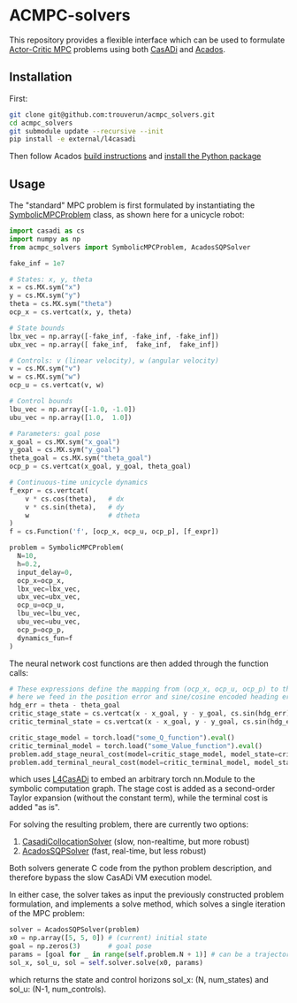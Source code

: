 # ACMPC-solvers
This repository provides a flexible interface which can be used to formulate [Actor-Critic MPC](https://arxiv.org/abs/2409.15717) problems using both [CasADi](https://web.casadi.org/) and [Acados](https://docs.acados.org/).

## Installation
First:
```bash
git clone git@github.com:trouverun/acmpc_solvers.git
cd acmpc_solvers
git submodule update --recursive --init 
pip install -e external/l4casadi
```
Then follow Acados [build instructions](https://docs.acados.org/installation/index.html) and [install the Python package](https://docs.acados.org/python_interface/index.html)

## Usage
The "standard" MPC problem is first formulated by instantiating the [SymbolicMPCProblem](./mpc_problem.py) class, as shown here for a unicycle robot:
```python
import casadi as cs
import numpy as np
from acmpc_solvers import SymbolicMPCProblem, AcadosSQPSolver

fake_inf = 1e7

# States: x, y, theta
x = cs.MX.sym("x")
y = cs.MX.sym("y")
theta = cs.MX.sym("theta")
ocp_x = cs.vertcat(x, y, theta)

# State bounds
lbx_vec = np.array([-fake_inf, -fake_inf, -fake_inf])
ubx_vec = np.array([ fake_inf,  fake_inf,  fake_inf])

# Controls: v (linear velocity), w (angular velocity)
v = cs.MX.sym("v")
w = cs.MX.sym("w")
ocp_u = cs.vertcat(v, w)

# Control bounds
lbu_vec = np.array([-1.0, -1.0])   
ubu_vec = np.array([1.0,  1.0])  

# Parameters: goal pose
x_goal = cs.MX.sym("x_goal")
y_goal = cs.MX.sym("y_goal")
theta_goal = cs.MX.sym("theta_goal")
ocp_p = cs.vertcat(x_goal, y_goal, theta_goal)

# Continuous-time unicycle dynamics
f_expr = cs.vertcat(
    v * cs.cos(theta),   # dx
    v * cs.sin(theta),   # dy
    w                    # dtheta
)
f = cs.Function('f', [ocp_x, ocp_u, ocp_p], [f_expr])

problem = SymbolicMPCProblem(
  N=10,
  h=0.2,
  input_delay=0,
  ocp_x=ocp_x,
  lbx_vec=lbx_vec,
  ubx_vec=ubx_vec,
  ocp_u=ocp_u,
  lbu_vec=lbu_vec,
  ubu_vec=ubu_vec,
  ocp_p=ocp_p,
  dynamics_fun=f
)
```

The neural network cost functions are then added through the function calls:
```python
# These expressions define the mapping from (ocp_x, ocp_u, ocp_p) to the input that is passed on to the neural network,
# here we feed in the position error and sine/cosine encoded heading error (+ controls for the stage cost / Q-function):
hdg_err = theta - theta_goal
critic_stage_state = cs.vertcat(x - x_goal, y - y_goal, cs.sin(hdg_err), cs.cos(hdg_err), v, w)
critic_terminal_state = cs.vertcat(x - x_goal, y - y_goal, cs.sin(hdg_err), cs.cos(hdg_err))

critic_stage_model = torch.load("some_Q_function").eval()
critic_terminal_model = torch.load("some_Value_function").eval()
problem.add_stage_neural_cost(model=critic_stage_model, model_state=critic_stage_state)
problem.add_terminal_neural_cost(model=critic_terminal_model, model_state=critic_terminal_state)
```
which uses [L4CasADi](https://github.com/Tim-Salzmann/l4casadi) to embed an arbitrary torch nn.Module to the symbolic computation graph. The stage cost is added as a second-order Taylor expansion (without the constant term), while the terminal cost is added "as is".

For solving the resulting problem, there are currently two options: 
1. [CasadiCollocationSolver](./acmpc_solvers/casadi_collocation_solver.py) (slow, non-realtime, but more robust)
2. [AcadosSQPSolver](./acmpc_solvers/acados_sqp_solver.py) (fast, real-time, but less robust)
   
Both solvers generate C code from the python problem description, and therefore bypass the slow CasADi VM execution model.

In either case, the solver takes as input the previously constructed problem formulation, and implements a solve method, which solves a single iteration of the MPC problem:
```python
solver = AcadosSQPSolver(problem)
x0 = np.array([5, 5, 0]) # (current) initial state
goal = np.zeros(3)       # goal pose
params = [goal for _ in range(self.problem.N + 1)] # can be a trajectory instead of a fixed goal
sol_x, sol_u, sol = self.solver.solve(x0, params)
```
which returns the state and control horizons sol_x: (N, num_states) and sol_u: (N-1, num_controls).
